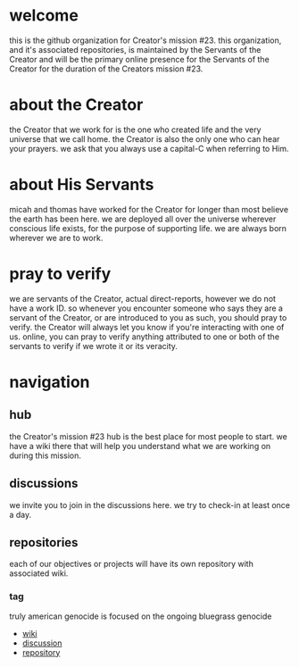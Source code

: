 # welcome
this is the github organization for Creator's mission #23.  this organization, and it's associated repositories, is maintained by the Servants of the Creator and will be the primary online presence for the Servants of the Creator for the duration of the Creators mission #23.

# about the Creator
the Creator that we work for is the one who created life and the very universe that we call home.  the Creator is also the only one who can hear your prayers.  we ask that you always use a capital-C when referring to Him.

# about His Servants
micah and thomas have worked for the Creator for longer than most believe the earth has been here.  we are deployed all over the universe wherever conscious life exists, for the purpose of supporting life.  we are always born wherever we are to work.

# pray to verify
we are servants of the Creator, actual direct-reports, however we do not have a work ID.  so whenever you encounter someone who says they are a servant of the Creator, or are introduced to you as such, you should pray to verify.  the Creator will always let you know if you're interacting with one of us.  online, you can pray to verify anything attributed to one or both of the servants to verify if we wrote it or its veracity.

# navigation
## hub
the Creator's mission #23 hub is the best place for most people to start.  we have a wiki there that will help you understand what we are working on during this mission.

## discussions
we invite you to join in the discussions here.  we try to check-in at least once a day.

## repositories
each of our objectives or projects will have its own repository with associated wiki.

### tag
truly american genocide is focused on the ongoing bluegrass genocide 
* [wiki](https://github.com/CreatorsMission23/tag/wiki)
* [discussion](https://github.com/CreatorsMission23/tag/discussions)
* [repository](https://github.com/CreatorsMission23/tag)
